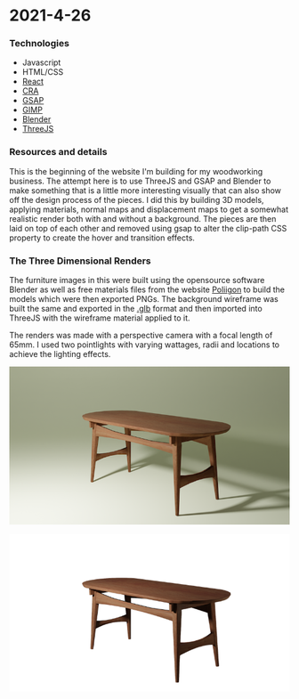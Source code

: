 # 2021-4-26

### Technologies
* Javascript
* HTML/CSS
* [React](https://reactjs.org/)
* [CRA](https://create-react-app.dev/)
* [GSAP](https://greensock.com/gsap/)
* [GIMP](https://www.gimp.org/)
* [Blender](https://www.blender.org/) 
* [ThreeJS](https://threejs.org/)

### Resources and details

This is the beginning of the website I'm building for my woodworking business. The attempt here is to use ThreeJS and GSAP and Blender to make something that is a little more interesting visually that can also show off the design process of the pieces. I did this by building 3D models, applying materials, normal maps and displacement maps to get a somewhat realistic render both with and without a background. The pieces are then laid on top of each other and removed using gsap to alter the clip-path CSS property to create the hover and transition effects. 

### The Three Dimensional Renders

The furniture images in this were built using the opensource software Blender as well as free materials files from the website [Poliigon](https://www.poliigon.com/) to build the models which were then exported PNGs. The background wireframe was built the same and exported in the [.glb](https://en.wikipedia.org/wiki/GlTF) format and then imported into ThreeJS with the wireframe material applied to it. 

The renders was made with a perspective camera with a focal length of 65mm. I used two pointlights with varying wattages, radii and locations to achieve the lighting effects. 

![](https://github.com/daltonjmcgee/2021-4-26/blob/main/static/images/coffee_table_bg.png)

![](https://github.com/daltonjmcgee/2021-4-26/blob/main/static/images/coffee_table_no_bg.png)
